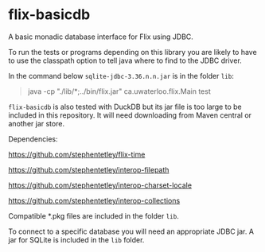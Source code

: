 # flix-basicdb

A basic monadic database interface for Flix using JDBC.

To run the tests or programs depending on this library you are likely to 
have to use the classpath option to tell java where to find to the JDBC driver.

In the command below `sqlite-jdbc-3.36.n.n.jar` is in the folder `lib`:

> java -cp "./lib/*;../bin/flix.jar" ca.uwaterloo.flix.Main test

`flix-basicdb` is also tested with DuckDB but its jar file is too large to be
included in this repository. It will need downloading from Maven central or 
another jar store.

Dependencies: 

https://github.com/stephentetley/flix-time

https://github.com/stephentetley/interop-filepath

https://github.com/stephentetley/interop-charset-locale

https://github.com/stephentetley/interop-collections


Compatible *.pkg files are included in the folder `lib`.

To connect to a specific database you will need an appropriate JDBC jar.
A jar for SQLite is included in the `lib` folder.

